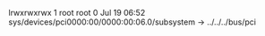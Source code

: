 lrwxrwxrwx 1 root root 0 Jul 19 06:52 sys/devices/pci0000:00/0000:00:06.0/subsystem -> ../../../bus/pci
